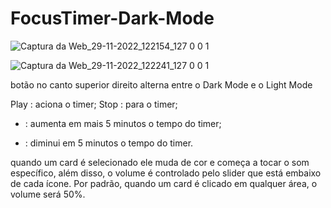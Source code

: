 # FocusTimer-Dark-Mode

![Captura da Web_29-11-2022_122154_127 0 0 1](https://user-images.githubusercontent.com/104095370/204570317-ffe9a93c-7695-415b-89f8-0df3f73a4d63.jpeg)

![Captura da Web_29-11-2022_122241_127 0 0 1](https://user-images.githubusercontent.com/104095370/204570391-455df7f7-d603-470d-8fef-4a88cb18f1db.jpeg)

botão no canto superior direito alterna entre o Dark Mode e o Light Mode

Play   : aciona o timer;
Stop   : para o timer;
+    : aumenta em mais 5 minutos o tempo do timer;
-    : diminui em 5 minutos o tempo do timer.

quando um card é selecionado ele muda de cor e começa a tocar o som específico, além disso, o volume é controlado pelo slider que está embaixo de cada ícone.
Por padrão, quando um card é clicado em qualquer área, o volume será 50%.
